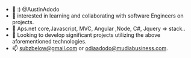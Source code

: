 - 👋 :) @AustinAdodo
- 👀 interested in learning and collaborating with software Engineers on projects.
- 🌱 Aps.net core,Javascript, MVC, Angular ,Node, C#, Jquery => stack.. 
- 💞️ Looking to develop significant projects utilizing the above aforementioned technologies.
- 📫  subzbelow@gmail.com or odiaadodo@mudiabusiness.com.

<!---
AustinAdodo/AustinAdodo is a ✨ special ✨ repository because its `README.md` (this file) appears on your GitHub profile.
You can click the Preview link to take a look at your changes.
--->
